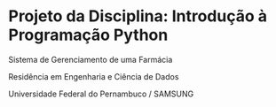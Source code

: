 # Projeto da Disciplina: Introdução à Programação Python
Sistema de Gerenciamento de uma Farmácia

Residência em Engenharia e Ciência de Dados

Universidade Federal do Pernambuco / SAMSUNG



